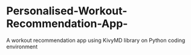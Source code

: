 # Personalised-Workout-Recommendation-App-
A workout recommendation app using KivyMD library on Python coding environment
